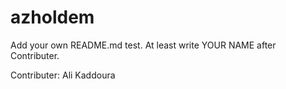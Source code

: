 # azholdem

Add your own README.md test.  At least write YOUR NAME after Contributer.

Contributer: Ali Kaddoura
